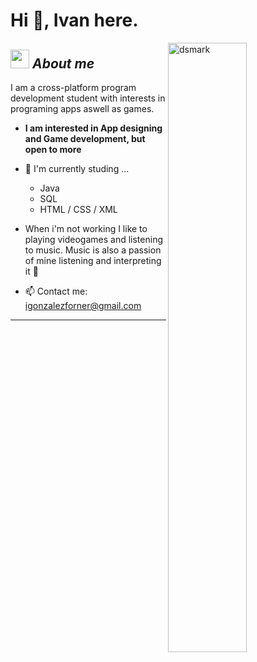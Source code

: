 # Hi 👋, Ivan here. 

<img alt="dsmark" align="right"  height="50%" width="50%" src="https://c.tenor.com/NzrqQHFBVz8AAAAj/kitty-transparent.gif">

## <img src="https://media.giphy.com/media/ObNTw8Uzwy6KQ/giphy.gif" width="30px">&nbsp;***About me***

I am a cross-platform program development student with interests in programing apps aswell as games.
* **I am interested in App designing and Game development, but open to more**
- 🌱 I'm currently studing ...
  - Java
  - SQL
  - HTML / CSS / XML
    
- When i'm not working I like to playing videogames and listening to music. Music is also a passion of mine listening and interpreting it 🎵
- 📫 Contact me: <a href="igonzalezforner@gmail.com">igonzalezforner@gmail.com</a>

---------------------------------------------------------------------------------------------------------------------
